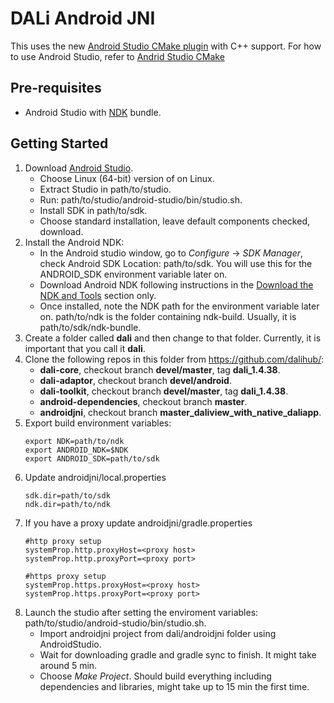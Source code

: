 DALi Android JNI
================

This uses the new [Android Studio CMake plugin](http://tools.android.com/tech-docs/external-c-builds) with C++ support.
For how to use Android Studio, refer to [Andrid Studio CMake](https://codelabs.developers.google.com/codelabs/android-studio-cmake/index.html)

Pre-requisites
--------------
- Android Studio with [NDK](https://developer.android.com/ndk/) bundle.

Getting Started
---------------
1. Download [Android Studio](http://developer.android.com/sdk/index.html).
   * Choose Linux (64-bit) version of on Linux.
   * Extract Studio in path/to/studio.
   * Run: path/to/studio/android-studio/bin/studio.sh.
   * Install SDK in path/to/sdk.
   * Choose standard installation, leave default components checked, download.
2. Install the Android NDK:
   * In the Android studio window, go to *Configure* -> *SDK Manager*, check Android SDK Location: path/to/sdk. You will use this for the ANDROID_SDK environment variable later on.
   * Download Android NDK following instructions in the [Download the NDK and Tools](https://developer.android.com/ndk/guides#download-ndk) section only.
   * Once installed, note the NDK path for the environment variable later on. path/to/ndk is the folder containing ndk-build. Usually, it is path/to/sdk/ndk-bundle.
3. Create a folder called **dali** and then change to that folder. Currently, it is important that you call it **dali**.
4. Clone the following repos in this folder from https://github.com/dalihub/:
   * **dali-core**, checkout branch **devel/master**, tag **dali_1.4.38**.
   * **dali-adaptor**, checkout branch **devel/android**.
   * **dali-toolkit**, checkout branch **devel/master**, tag **dali_1.4.38**.
   * **android-dependencies**, checkout branch **master**.
   * **androidjni**, checkout branch **master_daliview_with_native_daliapp**.
5. Export build environment variables:
   ```
   export NDK=path/to/ndk
   export ANDROID_NDK=$NDK
   export ANDROID_SDK=path/to/sdk
   ```
6. Update androidjni/local.properties
   ```
   sdk.dir=path/to/sdk
   ndk.dir=path/to/ndk
   ```
7. If you have a proxy update androidjni/gradle.properties
   ```
   #http proxy setup
   systemProp.http.proxyHost=<proxy host>
   systemProp.http.proxyPort=<proxy port>

   #https proxy setup
   systemProp.https.proxyHost=<proxy host>
   systemProp.https.proxyPort=<proxy port>
   ```
8. Launch the studio after setting the enviroment variables: path/to/studio/android-studio/bin/studio.sh.
   * Import androidjni project from dali/androidjni folder using AndroidStudio.
   * Wait for downloading gradle and gradle sync to finish. It might take around 5 min.
   * Choose *Make Project*. Should build everything including dependencies and libraries, might take up to 15 min the first time.

